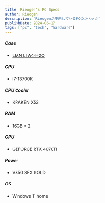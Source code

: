 ```yaml
---
title: Rieogen's PC Specs
author: Rieogen
description: "Rieogenが使用しているPCのスペック"
publishDate: 2024-06-17
tags: ["pc", "tech", "hardware"]
---
```


##### Case
  - [LIAN LI A4-H2O](https://lian-li.com/ja/BOX/%E3%81%824h2o/)
##### CPU
  - i7-13700K
##### CPU Cooler
  - KRAKEN X53
##### RAM
  - 16GB * 2
##### GPU
  - GEFORCE RTX 4070Ti
##### Power
  - V850 SFX GOLD
##### OS
  - Windows 11 home


